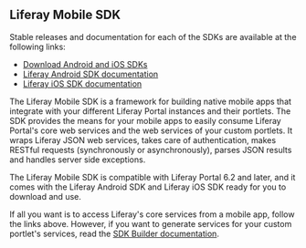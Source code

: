 ## Liferay Mobile SDK

Stable releases and documentation for each of the SDKs are available at the
following links:

- [Download Android and iOS SDKs](../../releases) 
- [Liferay Android SDK documentation](android/README.md)
- [Liferay iOS SDK documentation](ios/README.md)

The Liferay Mobile SDK is a framework for building native mobile apps that
integrate with your different Liferay Portal instances and their portlets. The
SDK provides the means for your mobile apps to easily consume Liferay Portal's
core web services and the web services of your custom portlets. It wraps Liferay
JSON web services, takes care of authentication, makes RESTful requests
(synchronously or asynchronously), parses JSON results and handles server side
exceptions.

The Liferay Mobile SDK is compatible with Liferay Portal 6.2 and
later, and it comes with the Liferay Android SDK and Liferay iOS SDK ready for
you to download and use.

If all you want is to access Liferay's core services from a mobile app, follow
the links above. However, if you want to generate services for your custom
portlet's services, read the [SDK Builder documentation](src/README.md).
